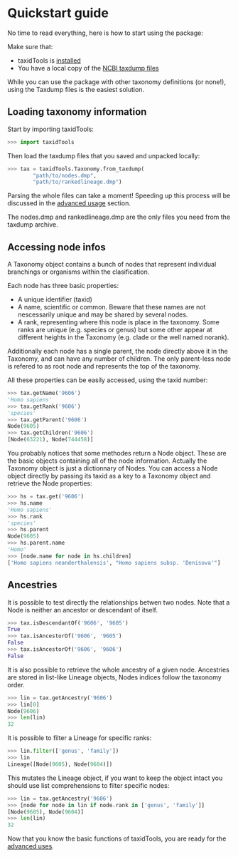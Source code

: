 # Quickstart guide

No time to read everything, here is how to start
using the package:

Make sure that:
* taxidTools is [installed](install.md)
* You have a local copy of the [NCBI taxdump files](https://ftp.ncbi.nlm.nih.gov/pub/taxonomy/new_taxdump/)

While you can use the package with other taxonomy definitions (or none!),
using the Taxdump files is the easiest solution.

## Loading taxonomy information

Start by importing taxidTools:

```python
>>> import taxidTools
```

Then load the taxdump files that you saved and unpacked locally:

```python
>>> tax = taxidTools.Taxonomy.from_taxdump(
        "path/to/nodes.dmp", 
        "path/to/rankedlineage.dmp")
```

Parsing the whole files can take a moment! 
Speeding up this process will be discussed in the [advanced usage](advances.md) section.

The nodes.dmp and rankedlineage.dmp are the only files you need
from the taxdump archive. 

## Accessing node infos

A Taxonomy object contains a bunch of nodes that represent
individual branchings or organisms within the clasification.

Each node has three basic properties:
* A unique identifier (taxid)
* A name, scientific or common. Beware that these names are not 
nescessarily unique and may be shared by several nodes.
* A rank, representing where this node is place in the taxonomy.
Some ranks are unique (e.g. species or genus) but some other appear
at different heights in the Taxonomy (e.g. clade or the well named norank).

Additionally each node has a single parent, the node directly above it in
the Taxonomy, and can have any number of children. The only parent-less node
is refered to as root node and represents the top of the taxonomy.

All these properties can be easily accessed, using the taxid number:

```python
>>> tax.getName('9606')
'Homo sapiens'
>>> tax.getRank('9606')
'species'
>>> tax.getParent('9606')
Node(9605)
>>> tax.getChildren('9606')
[Node(63221), Node(744458)]
```

You probably notices that some methodes return a Node object. 
These are the basic objects containing all of the node information. 
Actually the Taxonomy object is just a dictionnary of Nodes.
You can access a Node object directly by passing its taxid as a key
to a Taxonomy object and retrieve the Node properties:

```python
>>> hs = tax.get('9606')
>>> hs.name
'Homo sapiens'
>>> hs.rank
'species'
>>> hs.parent
Node(9605)
>>> hs.parent.name
'Homo'
>>> [node.name for node in hs.children]
['Homo sapiens neanderthalensis', "Homo sapiens subsp. 'Denisova'"]
```

## Ancestries

It is possible to test directly the relationships betwen two nodes.
Note that a Node is neither an ancestor or descendant of itself.

```python
>>> tax.isDescendantOf('9606', '9605')
True
>>> tax.isAncestorOf('9606', '9605')
False
>>> tax.isAncestorOf('9606', '9606')
False
```

It is also possible to retrieve the whole ancestry of a given node. 
Ancestries are stored in list-like Lineage objects, Nodes indices follow 
the taxonomy order.

```python
>>> lin = tax.getAncestry('9606')
>>> lin[0]
Node(9606)
>>> len(lin)
32
```

It is possible to filter a Lineage for specific ranks:

```python
>>> lin.filter(['genus', 'family'])
>>> lin
Lineage([Node(9605), Node(9604)])
```

This mutates the Lineage object, if you want to keep the object intact
you should use list comprehensions to filter specific nodes:

```python
>>> lin = tax.getAncestry('9606')
>>> [node for node in lin if node.rank in ['genus', 'family']]
[Node(9605), Node(9604)]
>>> len(lin)
32
```

Now that you know the basic functions of taxidTools, you are ready 
for the [advanced uses](advanced.md).
